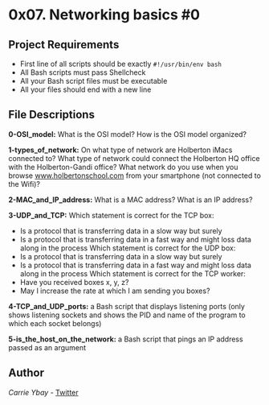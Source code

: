 # 0x07. Networking basics #0
## Project Requirements
- First line of all scripts should be exactly `#!/usr/bin/env bash`
- All Bash scripts must pass Shellcheck
- All your Bash script files must be executable
- All your files should end with a new line

## File Descriptions
**0-OSI_model:** What is the OSI model? How is the OSI model organized?

**1-types_of_network:** On what type of network are Holberton iMacs connected to? What type of network could connect the Holberton HQ office with the Holberton-Gandi office? What network do you use when you browse www.holbertonschool.com from your smartphone (not connected to the Wifi)?

**2-MAC_and_IP_address:** What is a MAC address? What is an IP address?

**3-UDP_and_TCP:** Which statement is correct for the TCP box:
- Is a protocol that is transferring data in a slow way but surely
- Is a protocol that is transferring data in a fast way and might loss data along in the process
Which statement is correct for the UDP box:
- Is a protocol that is transferring data in a slow way but surely
- Is a protocol that is transferring data in a fast way and might loss data along in the process
Which statement is correct for the TCP worker:
- Have you received boxes x, y, z?
- May I increase the rate at which I am sending you boxes?

**4-TCP_and_UDP_ports:** a Bash script that displays listening ports (only shows listening sockets and shows the PID and name of the program to which each socket belongs)

**5-is_the_host_on_the_network:** a Bash script that pings an IP address passed as an argument

## Author
*Carrie Ybay* - [Twitter](http://twitter.com/hicarrie_)